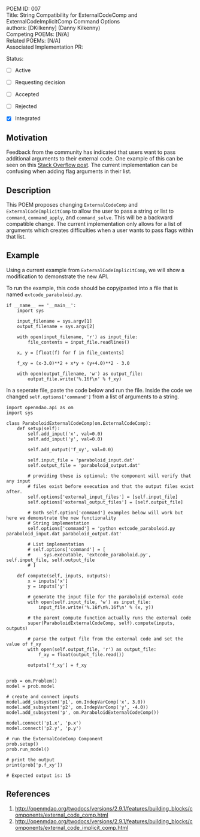 POEM ID:  007  
Title:   String Compatibility for ExternalCodeComp and ExternalCodeImplicitComp Command Options  
authors: [DKilkenny] (Danny Kilkenny)    
Competing POEMs: [N/A]  
Related POEMs: [N/A]  
Associated Implementation PR:    

Status:

- [ ] Active
- [ ] Requesting decision
- [ ] Accepted
- [ ] Rejected
- [x] Integrated


Motivation
----------

Feedback from the community has indicated that users want to pass additional arguments to their external code. One example of this can be seen on this [Stack Overflow post](https://stackoverflow.com/questions/59187224/running-matlab-scripts-as-externalcode-component). The current implementation can be confusing when adding flag arguments in their list.


Description
-----------

This POEM proposes changing `ExternalCodeComp` and `ExternalCodeImplicitComp` to allow the user to pass a string or list to `command`, `command_apply`, and `command_solve`. This will be a backward compatible change. The current implementation only allows for a list of arguments which creates difficulties when a user wants to pass flags within that list.

Example
-------

Using a current example from `ExternalCodeImplicitComp`, we will show a modification to demonstrate the new API.

To run the example, this code should be copy/pasted into a file that is named `extcode_paraboloid.py`.
```
if __name__ == '__main__':
    import sys

    input_filename = sys.argv[1]
    output_filename = sys.argv[2]

    with open(input_filename, 'r') as input_file:
        file_contents = input_file.readlines()

    x, y = [float(f) for f in file_contents]

    f_xy = (x-3.0)**2 + x*y + (y+4.0)**2 - 3.0

    with open(output_filename, 'w') as output_file:
        output_file.write('%.16f\n' % f_xy)
```

In a seperate file, paste the code below and run the file. Inside the code we changed `self.options['command']` from a list of arguments to a string.
```
import openmdao.api as om
import sys

class ParaboloidExternalCodeComp(om.ExternalCodeComp):
    def setup(self):
        self.add_input('x', val=0.0)
        self.add_input('y', val=0.0)

        self.add_output('f_xy', val=0.0)

        self.input_file = 'paraboloid_input.dat'
        self.output_file = 'paraboloid_output.dat'

        # providing these is optional; the component will verify that any input
        # files exist before execution and that the output files exist after.
        self.options['external_input_files'] = [self.input_file]
        self.options['external_output_files'] = [self.output_file]

        # Both self.option['command'] examples below will work but here we demonstrate the new functionality
        # String implementation
        self.options['command'] = 'python extcode_paraboloid.py paraboloid_input.dat paraboloid_output.dat'

        # List implementation
        # self.options['command'] = [
        #     sys.executable, 'extcode_paraboloid.py', self.input_file, self.output_file
        # ]

    def compute(self, inputs, outputs):
        x = inputs['x']
        y = inputs['y']

        # generate the input file for the paraboloid external code
        with open(self.input_file, 'w') as input_file:
            input_file.write('%.16f\n%.16f\n' % (x, y))

        # the parent compute function actually runs the external code
        super(ParaboloidExternalCodeComp, self).compute(inputs, outputs)

        # parse the output file from the external code and set the value of f_xy
        with open(self.output_file, 'r') as output_file:
            f_xy = float(output_file.read())

        outputs['f_xy'] = f_xy


prob = om.Problem()
model = prob.model

# create and connect inputs
model.add_subsystem('p1', om.IndepVarComp('x', 3.0))
model.add_subsystem('p2', om.IndepVarComp('y', -4.0))
model.add_subsystem('p', om.ParaboloidExternalCodeComp())

model.connect('p1.x', 'p.x')
model.connect('p2.y', 'p.y')

# run the ExternalCodeComp Component
prob.setup()
prob.run_model()

# print the output
print(prob['p.f_xy'])

# Expected output is: 15
```

References
---------

1. http://openmdao.org/twodocs/versions/2.9.1/features/building_blocks/components/external_code_comp.html
2. http://openmdao.org/twodocs/versions/2.9.1/features/building_blocks/components/external_code_implicit_comp.html
